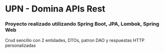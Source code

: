 # UPN - Domina APIs Rest

### Proyecto realizado utilizando Spring Boot, JPA, Lombok, Spring Web

Crud sencillo con 2 entidades, DTOs, patron DAO y respuestas HTTP personalizadas
